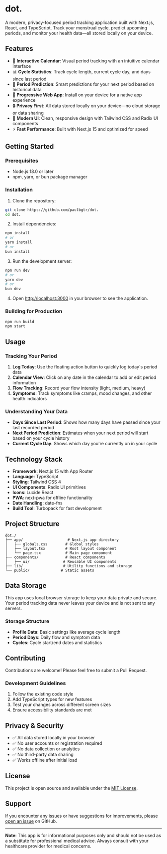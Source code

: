 # dot.

A modern, privacy-focused period tracking application built with Next.js, React, and TypeScript. Track your menstrual cycle, predict upcoming periods, and monitor your health data—all stored locally on your device.

## Features

- 📅 **Interactive Calendar**: Visual period tracking with an intuitive calendar interface
- 📊 **Cycle Statistics**: Track cycle length, current cycle day, and days since last period
- 🔮 **Period Prediction**: Smart predictions for your next period based on historical data
- 📱 **Progressive Web App**: Install on your device for a native app experience
- 🔒 **Privacy First**: All data stored locally on your device—no cloud storage or data sharing
- 🎨 **Modern UI**: Clean, responsive design with Tailwind CSS and Radix UI components
- ⚡ **Fast Performance**: Built with Next.js 15 and optimized for speed

## Getting Started

### Prerequisites

- Node.js 18.0 or later
- npm, yarn, or bun package manager

### Installation

1. Clone the repository:
```bash
git clone https://github.com/paulbgtr/dot.
cd dot.
```

2. Install dependencies:
```bash
npm install
# or
yarn install
# or
bun install
```

3. Run the development server:
```bash
npm run dev
# or
yarn dev
# or
bun dev
```

4. Open [http://localhost:3000](http://localhost:3000) in your browser to see the application.

### Building for Production

```bash
npm run build
npm start
```

## Usage

### Tracking Your Period

1. **Log Today**: Use the floating action button to quickly log today's period data
2. **Calendar View**: Click on any date in the calendar to add or edit period information
3. **Flow Tracking**: Record your flow intensity (light, medium, heavy)
4. **Symptoms**: Track symptoms like cramps, mood changes, and other health indicators

### Understanding Your Data

- **Days Since Last Period**: Shows how many days have passed since your last recorded period
- **Next Period Prediction**: Estimates when your next period will start based on your cycle history
- **Current Cycle Day**: Shows which day you're currently on in your cycle

## Technology Stack

- **Framework**: Next.js 15 with App Router
- **Language**: TypeScript
- **Styling**: Tailwind CSS 4
- **UI Components**: Radix UI primitives
- **Icons**: Lucide React
- **PWA**: next-pwa for offline functionality
- **Date Handling**: date-fns
- **Build Tool**: Turbopack for fast development

## Project Structure

```
dot./
├── app/                    # Next.js app directory
│   ├── globals.css        # Global styles
│   ├── layout.tsx         # Root layout component
│   └── page.tsx           # Main page component
├── components/            # React components
│   ├── ui/               # Reusable UI components
├── lib/                  # Utility functions and storage
└── public/              # Static assets
```

## Data Storage

This app uses local browser storage to keep your data private and secure. Your period tracking data never leaves your device and is not sent to any servers.

### Storage Structure

- **Profile Data**: Basic settings like average cycle length
- **Period Days**: Daily flow and symptom data
- **Cycles**: Cycle start/end dates and statistics

## Contributing

Contributions are welcome! Please feel free to submit a Pull Request.

### Development Guidelines

1. Follow the existing code style
2. Add TypeScript types for new features
3. Test your changes across different screen sizes
4. Ensure accessibility standards are met

## Privacy & Security

- ✅ All data stored locally in your browser
- ✅ No user accounts or registration required
- ✅ No data collection or analytics
- ✅ No third-party data sharing
- ✅ Works offline after initial load

## License

This project is open source and available under the [MIT License](LICENSE).

## Support

If you encounter any issues or have suggestions for improvements, please [open an issue](https://github.com/paulbgtr/dot./issues) on GitHub.

---

**Note**: This app is for informational purposes only and should not be used as a substitute for professional medical advice. Always consult with your healthcare provider for medical concerns.
